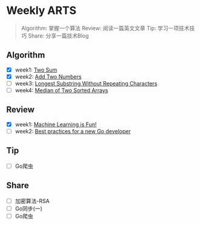 # Weekly ARTS
> Algorithm: 掌握一个算法
> Review: 阅读一篇英文文章
> Tip: 学习一项技术技巧
> Share: 分享一篇技术Blog

## Algorithm
- [x] week1: [Two Sum](https://leetcode.com/problems/two-sum/description/)
- [x] week2:  [Add Two Numbers](https://leetcode.com/problems/add-two-numbers/description/)
- [ ] week3: [Longest Substring Without Repeating Characters](https://leetcode.com/problems/longest-substring-without-repeating-characters/description/)
- [ ] week4: [Median of Two Sorted Arrays](https://leetcode.com/problems/median-of-two-sorted-arrays/description/)

## Review
- [x] week1: [Machine Learning is Fun!](https://medium.com/@ageitgey/machine-learning-is-fun-80ea3ec3c471)
- [ ] week2: [Best practices for a new Go developer](https://blog.rubylearning.com/best-practices-for-a-new-go-developer-8660384302fc)

## Tip
- [ ] Go爬虫

## Share
- [ ] 加密算法-RSA
- [ ] Go同步(一)
- [ ] Go爬虫

